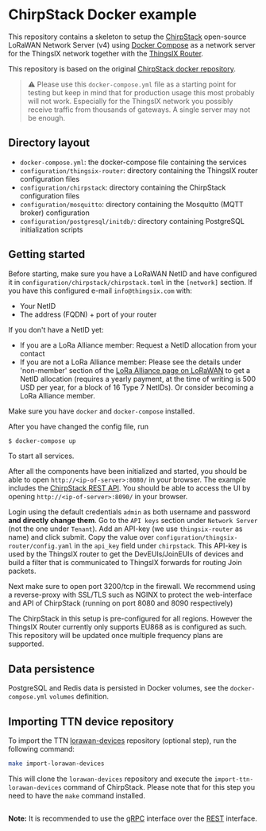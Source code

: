 # ChirpStack Docker example

This repository contains a skeleton to setup the [ChirpStack](https://www.chirpstack.io)
open-source LoRaWAN Network Server (v4) using [Docker Compose](https://docs.docker.com/compose/) as a 
network server for the ThingsIX network together with the [ThingsIX Router](https://github.com/ThingsIXFoundation/packet-handling).

This repository is based on the original [ChirpStack docker repository](https://github.com/chirpstack/chirpstack-docker).

> :warning: Please use this `docker-compose.yml` file as a starting point for testing
but keep in mind that for production usage this most probably will not work. Especially
for the ThingsIX network you possibly receive traffic from thousands of gateways. A
single server may not be enough. 

## Directory layout

* `docker-compose.yml`: the docker-compose file containing the services
* `configuration/thingsix-router`: directory containing the ThingsIX router configuration files
* `configuration/chirpstack`: directory containing the ChirpStack configuration files
* `configuration/mosquitto`: directory containing the Mosquitto (MQTT broker) configuration
* `configuration/postgresql/initdb/`: directory containing PostgreSQL initialization scripts

## Getting started
Before starting, make sure you have a LoRaWAN NetID and have configured it in `configuration/chirpstack/chirpstack.toml` in the `[network]` section. If you have this configured e-mail `info@thingsix.com` with:
- Your NetID
- The address (FQDN) + port of your router

If you don't have a NetID yet:

- If you are a LoRa Alliance member: Request a NetID allocation from your contact
- If you are not a LoRa Alliance member: Please see the details under 'non-member' section of the [LoRa Alliance page on LoRaWAN](https://lora-alliance.org/lorawan-coverage/) to get a NetID allocation (requires a yearly payment, at the time of writing is 500 USD per year, for a block of 16 Type 7 NetIDs). Or consider becoming a LoRa Alliance member. 

Make sure you have `docker` and `docker-compose` installed. 

After you have changed the config file, run 

```bash
$ docker-compose up
```
To start all services.

After all the components have been initialized and started, you should be able
to open `http://<ip-of-server>:8080/` in your browser.  The example includes the [ChirpStack REST API](https://github.com/chirpstack/chirpstack-rest-api). You should be able to access the UI by opening `http://<ip-of-server>:8090/` in your browser.

Login using the default credentials `admin` as both username and password **and directly change them**. Go to the `API keys` section under `Network Server` (not the one under `Tenant`). Add an API-key (we use `thingsix-router` as name) and click submit. Copy the value over `configuration/thingsix-router/config.yaml` in the `api_key` field  under `chirpstack`. This API-key is used by the ThingsIX router to get the DevEUIs/JoinEUIs of devices and build a filter that is communicated to ThingsIX forwards for routing Join packets.

Next make sure to open port 3200/tcp in the firewall. We recommend using a reverse-proxy with SSL/TLS such as NGINX to protect the web-interface and API of ChirpStack (running on port 8080 and 8090 respectively)

The ChirpStack in this setup is pre-configured for all regions. However the ThingsIX Router currently only supports
EU868 as is configured as such. This repository will be updated once multiple frequency plans are supported.

## Data persistence

PostgreSQL and Redis data is persisted in Docker volumes, see the `docker-compose.yml`
`volumes` definition.

## Importing TTN device repository

To import the TTN [lorawan-devices](https://github.com/TheThingsNetwork/lorawan-devices)
repository (optional step), run the following command:

```bash
make import-lorawan-devices
```

This will clone the `lorawan-devices` repository and execute the `import-ttn-lorawan-devices`
command of ChirpStack. Please note that for this step you need to have the `make` command installed.


##


**Note:** It is recommended to use the [gRPC](https://www.chirpstack.io/docs/chirpstack/api/grpc.html)
interface over the [REST](https://www.chirpstack.io/docs/chirpstack/api/rest.html) interface.
